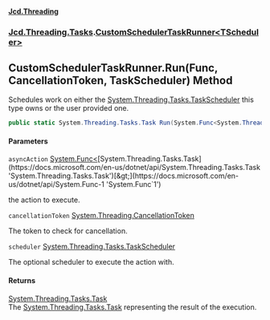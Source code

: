 #### [Jcd.Threading](index.md 'index')
### [Jcd.Threading.Tasks](Jcd.Threading.Tasks.md 'Jcd.Threading.Tasks').[CustomSchedulerTaskRunner&lt;TScheduler&gt;](Jcd.Threading.Tasks.CustomSchedulerTaskRunner_TScheduler_.md 'Jcd.Threading.Tasks.CustomSchedulerTaskRunner<TScheduler>')

## CustomSchedulerTaskRunner<TScheduler>.Run(Func<Task>, CancellationToken, TaskScheduler) Method

Schedules work on either the [System.Threading.Tasks.TaskScheduler](https://docs.microsoft.com/en-us/dotnet/api/System.Threading.Tasks.TaskScheduler 'System.Threading.Tasks.TaskScheduler') this type owns or the user provided one.

```csharp
public static System.Threading.Tasks.Task Run(System.Func<System.Threading.Tasks.Task?> asyncAction, System.Threading.CancellationToken cancellationToken, System.Threading.Tasks.TaskScheduler? scheduler=null);
```
#### Parameters

<a name='Jcd.Threading.Tasks.CustomSchedulerTaskRunner_TScheduler_.Run(System.Func_System.Threading.Tasks.Task_,System.Threading.CancellationToken,System.Threading.Tasks.TaskScheduler).asyncAction'></a>

`asyncAction` [System.Func&lt;](https://docs.microsoft.com/en-us/dotnet/api/System.Func-1 'System.Func`1')[System.Threading.Tasks.Task](https://docs.microsoft.com/en-us/dotnet/api/System.Threading.Tasks.Task 'System.Threading.Tasks.Task')[&gt;](https://docs.microsoft.com/en-us/dotnet/api/System.Func-1 'System.Func`1')

the action to execute.

<a name='Jcd.Threading.Tasks.CustomSchedulerTaskRunner_TScheduler_.Run(System.Func_System.Threading.Tasks.Task_,System.Threading.CancellationToken,System.Threading.Tasks.TaskScheduler).cancellationToken'></a>

`cancellationToken` [System.Threading.CancellationToken](https://docs.microsoft.com/en-us/dotnet/api/System.Threading.CancellationToken 'System.Threading.CancellationToken')

The token to check for cancellation.

<a name='Jcd.Threading.Tasks.CustomSchedulerTaskRunner_TScheduler_.Run(System.Func_System.Threading.Tasks.Task_,System.Threading.CancellationToken,System.Threading.Tasks.TaskScheduler).scheduler'></a>

`scheduler` [System.Threading.Tasks.TaskScheduler](https://docs.microsoft.com/en-us/dotnet/api/System.Threading.Tasks.TaskScheduler 'System.Threading.Tasks.TaskScheduler')

The optional scheduler to execute the action with.

#### Returns
[System.Threading.Tasks.Task](https://docs.microsoft.com/en-us/dotnet/api/System.Threading.Tasks.Task 'System.Threading.Tasks.Task')  
The [System.Threading.Tasks.Task](https://docs.microsoft.com/en-us/dotnet/api/System.Threading.Tasks.Task 'System.Threading.Tasks.Task') representing the result of the execution.